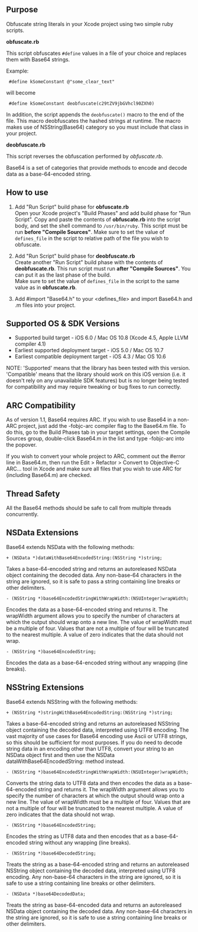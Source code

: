 Purpose
--------------

Obfuscate string literals in your Xcode project using two simple ruby scripts. 

**obfuscate.rb** 

This script obfuscates ```#define``` values in a file of your choice and replaces them with Base64 strings. 

Example:

<code> #define kSomeConstant @"some_clear_text"  </code>

will become 

<code> #define kSomeConstant deobfuscate(c29tZV9jbGVhcl90ZXh0) </code>

In addition, the script appends the ```deobfuscate()``` macro to the end of the file. This macro deobfuscates the hashed strings at runtime. The macro makes use of NSString(Base64) category so you must include that class in your project. 


**deobfuscate.rb**

This script reverses the obfuscation performed by *obfuscate.rb*. 


Base64 is a set of categories that provide methods to encode and decode data as a base-64-encoded string.


How to use
--------------

1. Add "Run Script" build phase for **obfuscate.rb**  
  Open your Xcode project's "Build Phases" and add build phase for "Run Script". Copy and paste the contents of **obfuscate.rb** into the script body, and set the shell command to ```/usr/bin/ruby```. This script must be run **before "Compile Sources"**.
  Make sure to set the value of ```defines_file``` in the script to relative path of the file you wish to obfuscate.

2. Add "Run Script" build phase for **deobfuscate.rb**   
Create another "Run Script" build phase with the contents of **deobfuscate.rb**. This run script must run **after "Compile Sources"**. You can put it as the last phase of the build.  
  Make sure to set the value of ```defines_file``` in the script to the same value as in **obfuscate.rb**.

3. Add #import "Base64.h" to your <defines_file> and import Base64.h and .m files into your project. 



Supported OS & SDK Versions
-----------------------------

* Supported build target - iOS 6.0 / Mac OS 10.8 (Xcode 4.5, Apple LLVM compiler 4.1)
* Earliest supported deployment target - iOS 5.0 / Mac OS 10.7
* Earliest compatible deployment target - iOS 4.3 / Mac OS 10.6

NOTE: 'Supported' means that the library has been tested with this version. 'Compatible' means that the library should work on this iOS version (i.e. it doesn't rely on any unavailable SDK features) but is no longer being tested for compatibility and may require tweaking or bug fixes to run correctly.


ARC Compatibility
------------------

As of version 1.1, Base64 requires ARC. If you wish to use Base64 in a non-ARC project, just add the -fobjc-arc compiler flag to the Base64.m file. To do this, go to the Build Phases tab in your target settings, open the Compile Sources group, double-click Base64.m in the list and type -fobjc-arc into the popover.

If you wish to convert your whole project to ARC, comment out the #error line in Base64.m, then run the Edit > Refactor > Convert to Objective-C ARC... tool in Xcode and make sure all files that you wish to use ARC for (including Base64.m) are checked.


Thread Safety
--------------

All the Base64 methods should be safe to call from multiple threads concurrently.



NSData Extensions
----------------------

Base64 extends NSData with the following methods:

    + (NSData *)dataWithBase64EncodedString:(NSString *)string;
    
Takes a base-64-encoded string and returns an autoreleased NSData object containing the decoded data. Any non-base-64 characters in the string are ignored, so it is safe to pass a string containing line breaks or other delimiters.

    - (NSString *)base64EncodedStringWithWrapWidth:(NSUInteger)wrapWidth;
    
Encodes the data as a base-64-encoded string and returns it. The wrapWidth argument allows you to specify the number of characters at which the output should wrap onto a new line. The value of wrapWidth must be a multiple of four. Values that are not a multiple of four will be truncated to the nearest multiple. A value of zero indicates that the data should not wrap.
    
    - (NSString *)base64EncodedString;
    
Encodes the data as a base-64-encoded string without any wrapping (line breaks).


NSString Extensions
----------------------

Base64 extends NSString with the following methods:

    + (NSString *)stringWithBase64EncodedString:(NSString *)string;
    
Takes a base-64-encoded string and returns an autoreleased NSString object containing the decoded data, interpreted using UTF8 encoding. The vast majority of use cases for Base64 encoding use Ascii or UTF8 strings, so this should be sufficient for most purposes. If you do need to decode string data in an encoding other than UTF8, convert your string to an NSData object first and then use the NSData dataWithBase64EncodedString: method instead.

    - (NSString *)base64EncodedStringWithWrapWidth:(NSUInteger)wrapWidth;
    
Converts the string data to UTF8 data and then encodes the data as a base-64-encoded string and returns it. The wrapWidth argument allows you to specify the number of characters at which the output should wrap onto a new line. The value of wrapWidth must be a multiple of four. Values that are not a multiple of four will be truncated to the nearest multiple. A value of zero indicates that the data should not wrap.
    
    - (NSString *)base64EncodedString;
    
Encodes the string as UTF8 data and then encodes that as a base-64-encoded string without any wrapping (line breaks).

    - (NSString *)base64DecodedString;
    
Treats the string as a base-64-encoded string and returns an autoreleased NSString object containing the decoded data, interpreted using UTF8 encoding. Any non-base-64 characters in the string are ignored, so it is safe to use a string containing line breaks or other delimiters.

    - (NSData *)base64DecodedData;

Treats the string as base-64-encoded data and returns an autoreleased NSData object containing the decoded data. Any non-base-64 characters in the string are ignored, so it is safe to use a string containing line breaks or other delimiters.